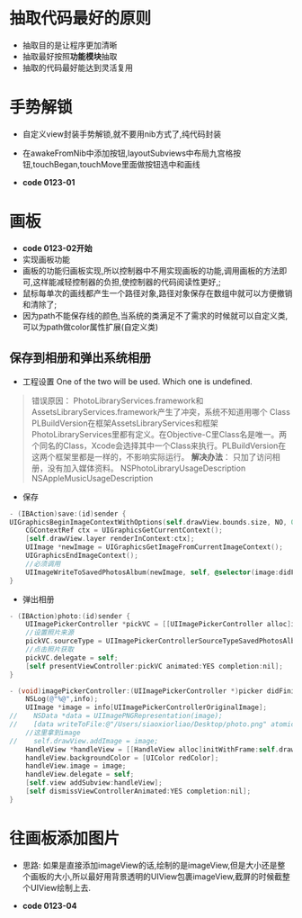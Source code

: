 # 抽取代码最好的原则
* 抽取目的是让程序更加清晰
* 抽取最好按照**功能模块**抽取
* 抽取的代码最好能达到灵活复用

# 手势解锁
* 自定义view封装手势解锁,就不要用nib方式了,纯代码封装
* 在awakeFromNib中添加按钮,layoutSubviews中布局九宫格按钮,touchBegan,touchMove里面做按钮选中和画线

* **code 0123-01**

# 画板
* **code 0123-02开始**
* 实现画板功能
* 画板的功能归画板实现,所以控制器中不用实现画板的功能,调用画板的方法即可,这样能减轻控制器的负担,使控制器的代码阅读性更好,;
* 鼠标每单次的画线都产生一个路径对象,路径对象保存在数组中就可以方便撤销和清除了;
* 因为path不能保存线的颜色,当系统的类满足不了需求的时候就可以自定义类,可以为path做color属性扩展(自定义类)

## 保存到相册和弹出系统相册

* 工程设置
One of the two will be used. Which one is undefined.
> 错误原因：
PhotoLibraryServices.framework和AssetsLibraryServices.framework产生了冲突，系统不知道用哪个
Class PLBuildVersion在框架AssetsLibraryServices和框架PhotoLibraryServices里都有定义。在Objective-C里Class名是唯一。两个同名的Class，Xcode会选择其中一个Class来执行。PLBuildVersion在这两个框架里都是一样的，不影响实际运行。
**解决办法**：
只加了访问相册，没有加入媒体资料。
NSPhotoLibraryUsageDescription
NSAppleMusicUsageDescription

* 保存

```objectivec
- (IBAction)save:(id)sender {
UIGraphicsBeginImageContextWithOptions(self.drawView.bounds.size, NO, 0);
    CGContextRef ctx = UIGraphicsGetCurrentContext();
    [self.drawView.layer renderInContext:ctx];
    UIImage *newImage = UIGraphicsGetImageFromCurrentImageContext();
    UIGraphicsEndImageContext();
    //必须调用
    UIImageWriteToSavedPhotosAlbum(newImage, self, @selector(image:didFinishSavingWithError: contextInfo:), nil);
}
```
* 弹出相册

```objectivec
- (IBAction)photo:(id)sender {
    UIImagePickerController *pickVC = [[UIImagePickerController alloc]init];
    //设置照片来源
    pickVC.sourceType = UIImagePickerControllerSourceTypeSavedPhotosAlbum;
    //点击照片获取
    pickVC.delegate = self;
    [self presentViewController:pickVC animated:YES completion:nil];
}

- (void)imagePickerController:(UIImagePickerController *)picker didFinishPickingMediaWithInfo:(NSDictionary<NSString *,id> *)info{
    NSLog(@"%@",info);
    UIImage *image = info[UIImagePickerControllerOriginalImage];
//    NSData *data = UIImagePNGRepresentation(image);
//    [data writeToFile:@"/Users/siaoxiorliao/Desktop/photo.png" atomically:YES];
    //这里拿到image
//    self.drawView.addImage = image;
    HandleView *handleView = [[HandleView alloc]initWithFrame:self.drawView.bounds];
    handleView.backgroundColor = [UIColor redColor];
    handleView.image = image;
    handleView.delegate = self;
    [self.view addSubview:handleView];
    [self dismissViewControllerAnimated:YES completion:nil];
}
```

# 往画板添加图片
* 思路:  如果是直接添加imageView的话,绘制的是imageView,但是大小还是整个画板的大小,所以最好用背景透明的UIView包裹imageView,截屏的时候截整个UIView绘制上去.

* **code 0123-04**

